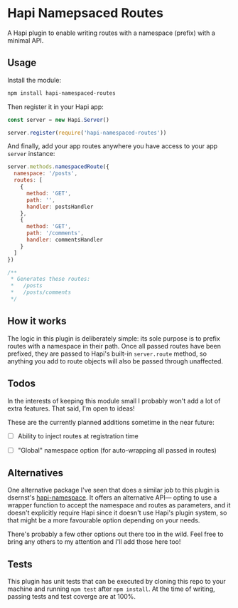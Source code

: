 # Hapi Namepsaced Routes

A Hapi plugin to enable writing routes with a namespace (prefix) with
a minimal API.


## Usage

Install the module:

```bash
npm install hapi-namespaced-routes
```

Then register it in your Hapi app:

```javascript
const server = new Hapi.Server()

server.register(require('hapi-namespaced-routes'))
```

And finally, add your app routes anywhere you have access to your app
`server` instance:

```javascript
server.methods.namespacedRoute({
  namespace: '/posts',
  routes: [
    {
      method: 'GET',
      path: '',
      handler: postsHandler
    },
    {
      method: 'GET',
      path: '/comments',
      handler: commentsHandler
    }
  ]
})

/**
 * Generates these routes:
 *   /posts
 *   /posts/comments
 */
```


## How it works

The logic in this plugin is deliberately simple: its sole purpose is to prefix
routes with a namespace in their path. Once all passed routes have been
prefixed, they are passed to Hapi's built-in `server.route` method, so anything
you add to route objects will also be passed through unaffected.


## Todos

In the interests of keeping this module small I probably won't add a lot of
extra features. That said, I'm open to ideas!

These are the currently planned additions sometime in the near future:

- [ ] Ability to inject routes at registration time
- [ ] "Global" namespace option (for auto-wrapping all passed in routes)


## Alternatives

One alternative package I've seen that does a similar job to this plugin is
dsernst's [hapi-namespace](https://github.com/dsernst/hapi-namespace).
It offers an alternative API— opting to use a wrapper function to accept the
namespace and routes as parameters, and it doesn't explicitly require Hapi
since it doesn't use Hapi's plugin system, so that might be a more favourable
option depending on your needs.

There's probably a few other options out there too in the wild. Feel free to
bring any others to my attention and I'll add those here too!


## Tests

This plugin has unit tests that can be executed by cloning this repo to your
machine and running `npm test` after `npm install`. At the time of writing,
passing tests and test coverge are at 100%.

